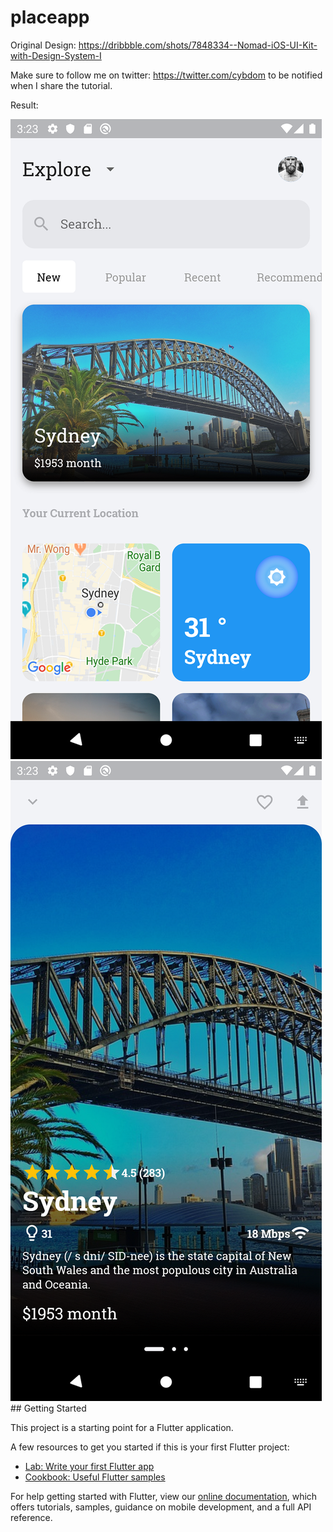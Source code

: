 # placeapp

Original Design: https://dribbble.com/shots/7848334--Nomad-iOS-UI-Kit-with-Design-System-I

Make sure to follow me on twitter: https://twitter.com/cybdom to be notified when I share the tutorial.

Result:

<img src="screenshot1.png">
<img src="screenshot2.png">
## Getting Started

This project is a starting point for a Flutter application.

A few resources to get you started if this is your first Flutter project:

- [Lab: Write your first Flutter app](https://flutter.dev/docs/get-started/codelab)
- [Cookbook: Useful Flutter samples](https://flutter.dev/docs/cookbook)

For help getting started with Flutter, view our
[online documentation](https://flutter.dev/docs), which offers tutorials,
samples, guidance on mobile development, and a full API reference.

